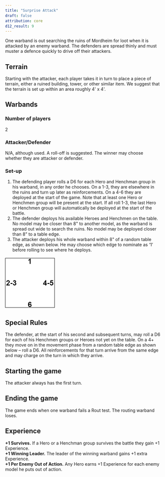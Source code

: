 ```yaml
---
title: "Surprise Attack"
draft: false
attribution: core
d12_result: 9
---
```

One warband is out searching the ruins of Mordheim for loot when it is attacked by an enemy warband. The defenders are spread thinly and must muster a defence quickly to drive off their attackers.
## Terrain
Starting with the attacker, each player takes it in turn to place a piece of terrain, either a ruined building, tower, or other similar item. We suggest that the terrain is set up within an area roughly 4' x 4'.
## Warbands
### Number of players
2
### Attacker/Defender
N/A, although used. A roll-off is suggested. The winner may choose whether they are attacker or defender.
### Set-up
1. The defending player rolls a D6 for each Hero and Henchman group in his warband, in any order he chooses. On a 1-3, they are elsewhere in the ruins and turn up later as reinforcements. On a 4-6 they are deployed at the start of the game. Note that at least one Hero or Henchmen group will be present at the start. If all roll 1-3, the last Hero or Henchmen group will automatically be deployed at the start of the battle.
2. The defender deploys his available Heroes and Henchmen on the table. No model may be closer than 8" to another model, as the warband is spread out wide to search the ruins. No model may be deployed closer than 8" to a table edge.
3. The attacker deploys his whole warband within 8" of a random table edge, as shown below. He may choose which edge to nominate as ‘1’ before rolling to see where he deploys.

![Deployment](deployment_surprise_attack.png)
## Special Rules
The defender, at the start of his second and subsequent turns, may roll a D6 for each of his Henchmen groups or Heroes not yet on the table. On a 4+ they move on in the movement phase from a random table edge as shown below – roll a D6. All reinforcements for that turn arrive from the same edge and may charge on the turn in which they arrive.
## Starting the game
The attacker always has the first turn.
## Ending the game
The game ends when one warband fails a Rout test. The routing warband loses.
## Experience
__+1 Survives.__ If a Hero or a Henchman group survives the battle they gain +1 Experience.  
__+1 Winning Leader.__ The leader of the winning warband gains +1 extra Experience.  
__+1 Per Enemy Out of Action.__ Any Hero earns +1 Experience for each enemy model he puts out of action.
